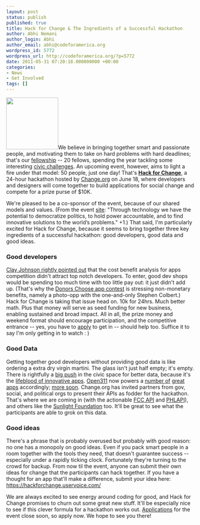 ```yaml
---
layout: post
status: publish
published: true
title: Hack for Change & The Ingredients of a Successful Hackathon
author: Abhi Nemani
author_login: Abhi
author_email: abhi@codeforamerica.org
wordpress_id: 5772
wordpress_url: http://codeforamerica.org/?p=5772
date: 2011-05-31 07:20:18.000000000 +00:00
categories:
- News
- Get Involved
tags: []
---
```

<a href="http://hackforchange.com"><img src="http://codeforamerica.org/wp-content/uploads/2011/05/changeTwitter1.jpeg" alt="" title="changeTwitter" width="139" height="139" class="alignright size-full wp-image-5947" /></a>We believe in bringing together smart and passionate people, and motivating them to take on hard problems with hard deadlines; that's our <a href="http://codeforamerica.org/fellows">fellowship</a> -- 20 fellows, spending the year tackling some interesting <a href="http://codeforamerica.org/projects/">civic challenges</a>. An upcoming event, however, aims to light a fire under that model: 50 people, just one day! That's <a href="http://hackforchange.com"><strong>Hack for Change</strong></a>, a 24-hour hackathon hosted by <a href="http://change.org">Change.org</a> on June 18, where developers and designers will come together to build applications for social change and compete for a prize purse of $10K.

We're pleased to be a co-sponsor of the event, because of our shared models and values. (From the event <a href="http://hackforchange.com">site</a>: "Through technology we have the potential to democratize politics, to hold power accountable, and to find innovative solutions to the world’s problems." +1.) That said, I'm particularly excited for Hack for Change, because it seems to bring together three key ingredients of a successful hackathon: good developers, good data and good ideas.

<h3>Good developers</h3>

<a href="http://infovegan.com/2011/04/13/thoughts-on-the-hacking-education-contest">Clay Johnson rightly pointed out</a> that the cost benefit analysis for apps competition didn't attract top notch developers. To enter, good dev shops would be spending too much time with too little pay out: it just didn't add up. (That's why the <a href="http://www.donorschoose.org/hacking-education">Donors Choose app contest</a> is stressing non-monetary benefits, namely a photo-opp with the one-and-only Stephen Colbert.) Hack for Change is taking that issue head on. 10k for 24hrs. Much better math. Plus that money will serve as seed funding for new business, enabling sustained and broad impact. All in all, the prize money and weekend format should encourage participation, and the competitive entrance -- yes, you have to <a href="http://hackforchange.eventbrite.com/">apply</a> to get in -- should help too. Suffice it to say I'm only getting in to watch : )

<h3>Good Data
</h3>
Getting together good developers without providing good data is like ordering a extra dry virgin martini. The glass isn't just half empty; it's empty. There is rightfully a <a href="http://wiki.civiccommons.org/Open_Data_Policy">big push</a> in the civic space for better data, because it's the <a href="http://www.govtech.com/e-government/Apps-Contest-Winners-Need-Better-Government-Data.html?page=1">lifeblood of innovative apps</a>. <a href="http://open311.org">Open311</a> now powers a <a href="http://wiki.open311.org/API#Clients_.28can_send_and_view_reports.29">number of</a> <a href="http://mashable.com/2010/08/13/open311-apps/">great apps</a> accordingly; <a href="http://codeforamerica.org/?cfa_project=open311-dashboard">more soon</a>. Change.org has invited partners from gov, social, and political orgs to present their APIs as fodder for the hackathon. That's where we are coming in (with the actionable <a href="http://www.fcc.gov/blog/fcc-platform-new-tools-developers-get-involved">FCC API</a> and <a href="http://codeforamerica.org/2011/04/25/phl-api-arrives/">PHLAPI</a>), and others like the <a href="http://sunlightfoundation.com">Sunlight Foundation</a> too. It'll be great to see what the participants are able to grok on this data.

<h3>Good ideas
</h3>
There's a phrase that is probably overused but probably with good reason: no one has a monopoly on good ideas. Even if you pack smart people in a room together with the tools they need, that doesn't guarantee success -- especially under a rapidly ticking clock. Fortunately they're turning to the crowd for backup. From now til the event, anyone can submit their own ideas for change that the participants can hack together. If you have a thought for an app that'll make a difference, submit your idea here: <a href="https://hackforchange.uservoice.com/">https://hackforchange.uservoice.com/</a>

We are always excited to see energy around coding for good, and Hack for Change promises to churn out some great new stuff. It'll be especially nice to see if this clever formula for a hackathon works out. <a href="http://hackforchange.eventbrite.com/">Applications</a> for the event close soon, so apply now. We hope to see you there!
